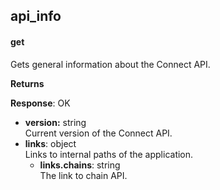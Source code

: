 api_info
-------

#### get

Gets general information about the Connect API.

**Returns**</br>

**Response**: OK
-   **version:** string </br> Current version of the Connect API.
-   **links**: object </br> Links to internal paths of the application.
	-   **links.chains**: string </br> The link to chain API.